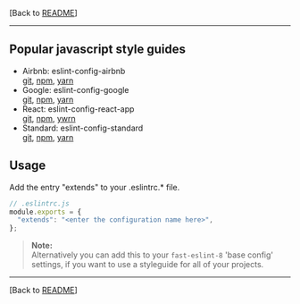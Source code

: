 [Back to [README](https://github.com/db-developer/fast-eslint-8#fast-eslint-8-package)]  
___

## Popular javascript style guides

* Airbnb: eslint-config-airbnb  
  [git](https://github.com/airbnb/javascript),
  [npm](https://www.npmjs.com/package/eslint-config-airbnb),
  [yarn](https://yarnpkg.com/package/eslint-config-airbnb)
* Google: eslint-config-google  
  [git](https://github.com/google/eslint-config-google),
  [npm](https://www.npmjs.com/package/eslint-config-google),
  [yarn](https://yarnpkg.com/package/eslint-config-google)
* React: eslint-config-react-app  
  [git](https://github.com/facebook/create-react-app),
  [npm](https://www.npmjs.com/package/eslint-config-react-app),
  [ywrn](https://yarnpkg.com/package/eslint-config-react-app)
* Standard: eslint-config-standard  
  [git](https://github.com/standard/eslint-config-standard),
  [npm](https://www.npmjs.com/package/eslint-config-standard),
  [yarn](https://yarnpkg.com/package/eslint-config-standard)

## Usage

Add the entry "extends" to your .eslintrc.* file.  

```javascript
// .eslintrc.js
module.exports = {
  "extends": "<enter the configuration name here>",
};

```
> __Note:__  
> Alternatively you can add this to your <code>fast-eslint-8</code> 'base config' settings,
> if you want to use a styleguide for all of your projects.

___  

[Back to [README](https://github.com/db-developer/fast-eslint-8#fast-eslint-8-package)]  
